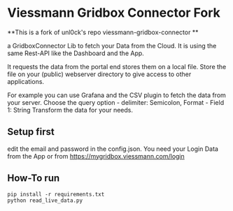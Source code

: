 # Viessmann Gridbox Connector Fork 
**This is a fork of unl0ck's repo viessmann-gridbox-connector **

a GridboxConnector Lib to fetch your Data from the Cloud.
It is using the same Rest-API like the Dashboard and the App.

It requests the data from the portal end stores them on a local file.
Store the file on your (public) webserver directory to give access to other applications.

For example you can use Grafana and the CSV plugin to fetch the data from your server.
Choose the query option - delimiter: Semicolon, Format - Field 1: String
Transform the data for your needs.

## Setup first
edit the email and password in the config.json. 
You need your Login Data from the App or from https://mygridbox.viessmann.com/login

## How-To run
```script shell
pip install -r requirements.txt
python read_live_data.py
```

